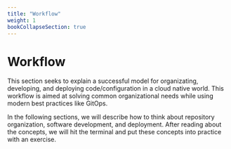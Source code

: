 ```yaml
---
title: "Workflow"
weight: 1
bookCollapseSection: true
---
```


# Workflow

This section seeks to explain a successful model for organizating, developing, and deploying code/configuration in a cloud native world. This workflow is aimed at solving common organizational needs while using modern best practices like GitOps.

In the following sections, we will describe how to think about repository organization, software development, and deployment. After reading about the concepts, we will hit the terminal and put these concepts into practice with an exercise.
